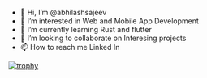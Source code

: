 - 👋 Hi, I’m @abhilashsajeev
- 👀 I’m interested in Web and Mobile App Development
- 🌱 I’m currently learning Rust and flutter
- 💞️ I’m looking to collaborate on Interesing projects
- 📫 How to reach me Linked In

[![trophy](https://github-profile-trophy.vercel.app/?username=abhilashsajeev)](https://github.com/abhilashsajeev/github-profile-trophy)

<!---
abhilashsajeev/abhilashsajeev is a ✨ special ✨ repository because its `README.md` (this file) appears on your GitHub profile.
You can click the Preview link to take a look at your changes.
--->
